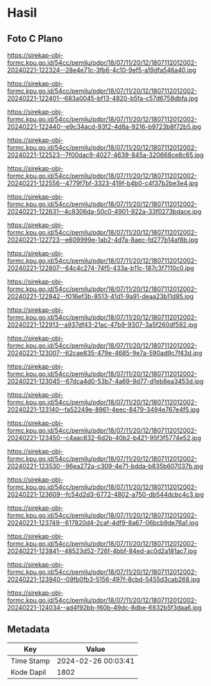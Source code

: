 # Hasil

## Foto C Plano

https://sirekap-obj-formc.kpu.go.id/54cc/pemilu/pdpr/18/07/11/20/12/1807112012002-20240221-122324--28e4e71c-3fb6-4c10-9ef5-a19dfa546a40.jpg

https://sirekap-obj-formc.kpu.go.id/54cc/pemilu/pdpr/18/07/11/20/12/1807112012002-20240221-122401--683a0045-bf13-4820-b5fa-c57d6758dbfa.jpg

https://sirekap-obj-formc.kpu.go.id/54cc/pemilu/pdpr/18/07/11/20/12/1807112012002-20240221-122440--e9c34acd-93f2-4d8a-9216-b9723b8f72b5.jpg

https://sirekap-obj-formc.kpu.go.id/54cc/pemilu/pdpr/18/07/11/20/12/1807112012002-20240221-122523--7f00dac9-4027-4639-845a-320668ce8c65.jpg

https://sirekap-obj-formc.kpu.go.id/54cc/pemilu/pdpr/18/07/11/20/12/1807112012002-20240221-122556--4779f7bf-3323-419f-b4b0-c4f37b2be3e4.jpg

https://sirekap-obj-formc.kpu.go.id/54cc/pemilu/pdpr/18/07/11/20/12/1807112012002-20240221-122631--4c8306da-50c0-4901-922a-33f0273bdace.jpg

https://sirekap-obj-formc.kpu.go.id/54cc/pemilu/pdpr/18/07/11/20/12/1807112012002-20240221-122723--e609999e-1ab2-4d7a-8aec-fd277b14af8b.jpg

https://sirekap-obj-formc.kpu.go.id/54cc/pemilu/pdpr/18/07/11/20/12/1807112012002-20240221-122807--64c4c274-74f5-433a-b11c-187c3f7110c0.jpg

https://sirekap-obj-formc.kpu.go.id/54cc/pemilu/pdpr/18/07/11/20/12/1807112012002-20240221-122842--f016ef3b-8513-41d1-9a91-deaa23b11d85.jpg

https://sirekap-obj-formc.kpu.go.id/54cc/pemilu/pdpr/18/07/11/20/12/1807112012002-20240221-122913--a937df43-21ac-47b9-9307-3a5f260df592.jpg

https://sirekap-obj-formc.kpu.go.id/54cc/pemilu/pdpr/18/07/11/20/12/1807112012002-20240221-123007--62cae835-479e-4685-9e7a-590ad9c7f43d.jpg

https://sirekap-obj-formc.kpu.go.id/54cc/pemilu/pdpr/18/07/11/20/12/1807112012002-20240221-123045--67dca4d0-53b7-4a69-9d77-d1eb8ea3453d.jpg

https://sirekap-obj-formc.kpu.go.id/54cc/pemilu/pdpr/18/07/11/20/12/1807112012002-20240221-123140--fa52249e-8961-4eec-8479-3494e767e4f5.jpg

https://sirekap-obj-formc.kpu.go.id/54cc/pemilu/pdpr/18/07/11/20/12/1807112012002-20240221-123450--c4aac832-6d2b-40b2-b421-95f3f5774e52.jpg

https://sirekap-obj-formc.kpu.go.id/54cc/pemilu/pdpr/18/07/11/20/12/1807112012002-20240221-123530--96ea272a-c309-4e71-bdda-b835b607037b.jpg

https://sirekap-obj-formc.kpu.go.id/54cc/pemilu/pdpr/18/07/11/20/12/1807112012002-20240221-123609--fc54d2d3-6772-4802-a750-db544dcbc4c3.jpg

https://sirekap-obj-formc.kpu.go.id/54cc/pemilu/pdpr/18/07/11/20/12/1807112012002-20240221-123749--617820d4-2caf-4df9-8a67-06bcb9de76a1.jpg

https://sirekap-obj-formc.kpu.go.id/54cc/pemilu/pdpr/18/07/11/20/12/1807112012002-20240221-123841--48523d52-726f-4bbf-84ed-ac0d2a181ac7.jpg

https://sirekap-obj-formc.kpu.go.id/54cc/pemilu/pdpr/18/07/11/20/12/1807112012002-20240221-123940--09fb0fb3-5156-497f-8cbd-5455d3cab268.jpg

https://sirekap-obj-formc.kpu.go.id/54cc/pemilu/pdpr/18/07/11/20/12/1807112012002-20240221-124034--ad4f92bb-f60b-49dc-8dbe-6832b5f3daa6.jpg


## Metadata

| Key        | Value               |
| ---------- | ------------------- |
| Time Stamp | 2024-02-26 00:03:41 |
| Kode Dapil | 1802                |



